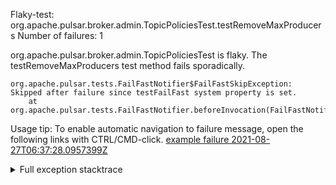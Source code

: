         
Flaky-test: org.apache.pulsar.broker.admin.TopicPoliciesTest.testRemoveMaxProducers
Number of failures: 1

org.apache.pulsar.broker.admin.TopicPoliciesTest is flaky. The testRemoveMaxProducers test method fails sporadically.

```
org.apache.pulsar.tests.FailFastNotifier$FailFastSkipException: Skipped after failure since testFailFast system property is set.
	at org.apache.pulsar.tests.FailFastNotifier.beforeInvocation(FailFastNotifier.java:88)

```

Usage tip: To enable automatic navigation to failure message, open the following links with CTRL/CMD-click.
[example failure 2021-08-27T06:37:28.0957399Z](https://github.com/apache/pulsar/runs/3440411059?check_suite_focus=true#step:9:1327)


<details>
<summary>Full exception stacktrace</summary>
<code><pre>
org.apache.pulsar.tests.FailFastNotifier$FailFastSkipException: Skipped after failure since testFailFast system property is set.
	at org.apache.pulsar.tests.FailFastNotifier.beforeInvocation(FailFastNotifier.java:88)

</pre></code>
</details>

